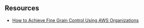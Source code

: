 ## Resources

- [How to Achieve Fine Grain Control Using AWS Organizations](https://www.nclouds.com/blog/how-to-achieve-fine-grained-control-with-aws-organizations/)
